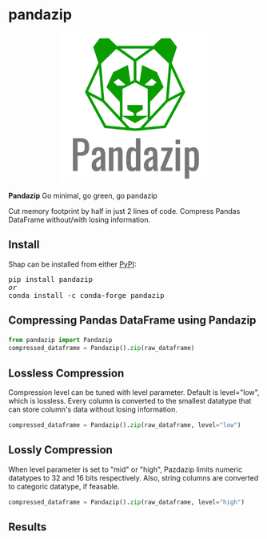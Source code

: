 # pandazip






<p align="center">
  <img src="https://github.com/meetyildiz/pandazip/blob/master/logo-2.png?raw=true" width="300" />
</p>

**Pandazip**
Go minimal, go green, go pandazip

Cut memory footprint by half in just 2 lines of code. Compress Pandas DataFrame without/with losing information.


## Install

Shap can be installed from either [PyPI](https://pypi.org/project/pandazip):

<pre>
pip install pandazip
<i>or</i>
conda install -c conda-forge pandazip
</pre>

## Compressing Pandas DataFrame using Pandazip

```python
from pandazip import Pandazip
compressed_dataframe = Pandazip().zip(raw_dataframe)
```

## Lossless Compression

Compression level can be tuned with level parameter. Default is level="low", which is lossless. Every column is converted to the smallest datatype that can store column's data without losing information.

```python
compressed_dataframe = Pandazip().zip(raw_dataframe, level="low")
```

## Lossly Compression

When level parameter is set to "mid" or "high", Pazdazip limits numeric datatypes to 32 and 16 bits respectively. Also, string columns are converted to categoric datatype, if feasable.

```python
compressed_dataframe = Pandazip().zip(raw_dataframe, level="high")
```

## Results
